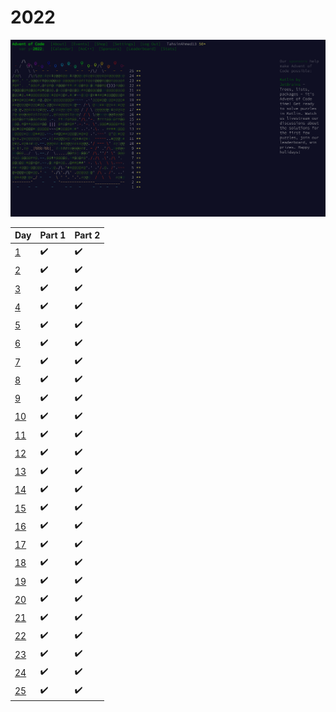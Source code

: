 # 2022

![2022](2022.PNG)

| Day | Part 1 | Part 2 |
| --- | ------ | ------ |
| [1](https://github.com/TahsinAhmed13/Advent-of-Code/blob/main/2022/day1/main.hs) | :heavy_check_mark: | :heavy_check_mark: |
| [2](https://github.com/TahsinAhmed13/Advent-of-Code/blob/main/2022/day2/main.hs) | :heavy_check_mark: | :heavy_check_mark: |
| [3](https://github.com/TahsinAhmed13/Advent-of-Code/blob/main/2022/day3/main.hs) | :heavy_check_mark: | :heavy_check_mark: |
| [4](https://github.com/TahsinAhmed13/Advent-of-Code/blob/main/2022/day4/main.hs) | :heavy_check_mark: | :heavy_check_mark: |
| [5](https://github.com/TahsinAhmed13/Advent-of-Code/blob/main/2022/day5/main.hs) | :heavy_check_mark: | :heavy_check_mark: |
| [6](https://github.com/TahsinAhmed13/Advent-of-Code/blob/main/2022/day6/main.hs) | :heavy_check_mark: | :heavy_check_mark: |
| [7](https://github.com/TahsinAhmed13/Advent-of-Code/blob/main/2022/day7/main.hs) | :heavy_check_mark: | :heavy_check_mark: |
| [8](https://github.com/TahsinAhmed13/Advent-of-Code/blob/main/2022/day8/main.hs) | :heavy_check_mark: | :heavy_check_mark: |
| [9](https://github.com/TahsinAhmed13/Advent-of-Code/blob/main/2022/day9/main.hs) | :heavy_check_mark: | :heavy_check_mark: |
| [10](https://github.com/TahsinAhmed13/Advent-of-Code/blob/main/2022/day10/main.hs) | :heavy_check_mark: | :heavy_check_mark: |
| [11](https://github.com/TahsinAhmed13/Advent-of-Code/blob/main/2022/day11/main.hs) | :heavy_check_mark: | :heavy_check_mark: |
| [12](https://github.com/TahsinAhmed13/Advent-of-Code/blob/main/2022/day12/main.hs) | :heavy_check_mark: | :heavy_check_mark: |
| [13](https://github.com/TahsinAhmed13/Advent-of-Code/blob/main/2022/day13/main.hs) | :heavy_check_mark: | :heavy_check_mark: |
| [14](https://github.com/TahsinAhmed13/Advent-of-Code/blob/main/2022/day14/main.hs) | :heavy_check_mark: | :heavy_check_mark: |
| [15](https://github.com/TahsinAhmed13/Advent-of-Code/blob/main/2022/day15/main.hs) | :heavy_check_mark: | :heavy_check_mark: |
| [16](https://github.com/TahsinAhmed13/Advent-of-Code/blob/main/2022/day16/main.hs) | :heavy_check_mark: | :heavy_check_mark: |
| [17](https://github.com/TahsinAhmed13/Advent-of-Code/blob/main/2022/day17/main.hs) | :heavy_check_mark: | :heavy_check_mark: |
| [18](https://github.com/TahsinAhmed13/Advent-of-Code/blob/main/2022/day18/main.hs) | :heavy_check_mark: | :heavy_check_mark: |
| [19](https://github.com/TahsinAhmed13/Advent-of-Code/blob/main/2022/day19/main.hs) | :heavy_check_mark: | :heavy_check_mark: |
| [20](https://github.com/TahsinAhmed13/Advent-of-Code/blob/main/2022/day20/main.hs) | :heavy_check_mark: | :heavy_check_mark: |
| [21](https://github.com/TahsinAhmed13/Advent-of-Code/blob/main/2022/day21/main.hs) | :heavy_check_mark: | :heavy_check_mark: |
| [22](https://github.com/TahsinAhmed13/Advent-of-Code/blob/main/2022/day22/main.hs) | :heavy_check_mark: | :heavy_check_mark: |
| [23](https://github.com/TahsinAhmed13/Advent-of-Code/blob/main/2022/day23/main.hs) | :heavy_check_mark: | :heavy_check_mark: |
| [24](https://github.com/TahsinAhmed13/Advent-of-Code/blob/main/2022/day24/main.hs) | :heavy_check_mark: | :heavy_check_mark: |
| [25](https://github.com/TahsinAhmed13/Advent-of-Code/blob/main/2022/day25/main.hs) | :heavy_check_mark: | :heavy_check_mark: |
